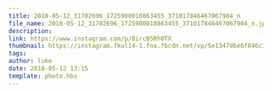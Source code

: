 ```yaml
---
title: 2018-05-12_31702696_1725900010863455_371017846467067904_n
file_name: 2018-05-12_31702696_1725900010863455_371017846467067904_n.jpg
description: 
link: https://www.instagram.com/p/BircB5Rh0TX
thumbnail: https://instagram.fkul14-1.fna.fbcdn.net/vp/5e1347d6e6f846c101570bd03d31db43/5BED4D26/t51.2885-15/sh0.08/e35/s640x640/31702696_1725900010863455_371017846467067904_n.jpg?ig_cache_key=MTc3NzYzNzc1MzQ0Njk0MTkxMQ%3D%3D.2
tags: 
author: luke
date: 2018-05-12 13:15
template: photo.hbs
---
```


